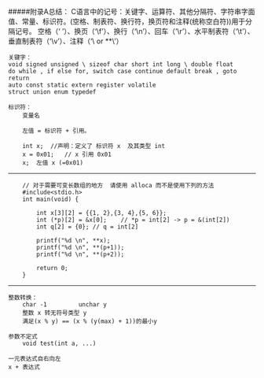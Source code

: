 
#####附录A总结：
	C语言中的记号：关键字、运算符、其他分隔符、字符串字面值、常量、标识符。(空格、制表符、换行符，换页符和注释(统称空白符))用于分隔记号。
	空格（‘ ’）、换页（‘\f’）、换行（‘\n’）、回车（‘\r’）、水平制表符（‘\t’）、垂直制表符（‘\v’）、注释（‘\\ or \**\’）
	
	关键字：
	void signed unsigned \ sizeof char short int long \ double float
	do while , if else for, switch case continue default break , goto return
	auto const static extern register volatile
	struct union enum typedef
	
	标识符：
		变量名
		
		左值 = 标识符 + 引用。
		
		int x;	//声明：定义了 标识符 x	及其类型 int
		x = 0x01;	// x 引用 0x01
		x;	左值 x (=0x01)
		
___
		// 对于需要可变长数组的地方  请使用 alloca 而不是使用下列的方法
		#include<stdio.h>
		int main(void) {

			int x[3][2] = {{1, 2},{3, 4},{5, 6}};
			int (*p)[2] = &x[0];    // *p = int[2] -> p = &(int[2])
			int q[2] = {0}; // q = int[2]

			printf("%d \n", **x);
			printf("%d \n", **(p+1));
			printf("%d \n", **(p+2));

			return 0;
		}
___
	整数转换：
		char -1 		unchar y
		整数 x 转无符号类型 y
		满足(x % y) == (x % (y(max) + 1))的最小y
		
	参数不定式
		void test(int a, ...)
		
	一元表达式自右向左
	x + 表达式